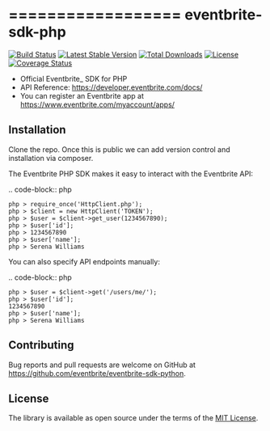 ==================
eventbrite-sdk-php
==================

[![Build Status](https://travis-ci.org/eventbrite/eventbrite-sdk-php.svg?branch=master)](https://travis-ci.org/eventbrite/eventbrite-sdk-php)
[![Latest Stable Version](https://poser.pugx.org/eventbrite/eventbrite-sdk-php/v/stable)](https://packagist.org/packages/eventbrite/eventbrite-sdk-php)
[![Total Downloads](https://poser.pugx.org/eventbrite/eventbrite-sdk-php/downloads)](https://packagist.org/packages/eventbrite/eventbrite-sdk-php)
[![License](https://poser.pugx.org/eden/eventbrite/license)](https://packagist.org/packages/eden/eventbrite)
[![Coverage Status](https://coveralls.io/repos/github/eventbrite/eventbrite-sdk-php/badge.svg?branch=master)](https://coveralls.io/github/eventbrite/eventbrite-sdk-php?branch=master)

* Official Eventbrite_ SDK for PHP
* API Reference: https://developer.eventbrite.com/docs/
* You can register an Eventbrite app at https://www.eventbrite.com/myaccount/apps/


Installation
------------
Clone the repo. Once this is public we can add version control and installation via composer.

The Eventbrite PHP SDK makes it easy to interact with the Eventbrite API:

.. code-block:: php

    php > require_once('HttpClient.php');
    php > $client = new HttpClient('TOKEN');
    php > $user = $client->get_user(1234567890);
    php > $user['id'];
    php > 1234567890
    php > $user['name'];
    php > Serena Williams

You can also specify API endpoints manually:

.. code-block:: php

    php > $user = $client->get('/users/me/');
    php > $user['id'];
    1234567890
    php > $user['name'];
    php > Serena Williams

Contributing
------------

Bug reports and pull requests are welcome on GitHub at https://github.com/eventbrite/eventbrite-sdk-python.


License
-------

The library is available as open source under the terms of the [MIT License](http://opensource.org/licenses/MIT).
